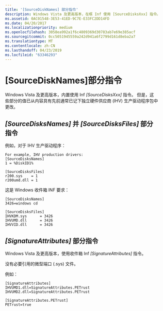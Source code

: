 ```yaml
---
title: '[SourceDiskNames] 部分指令'
description: Windows Vista 及更高版本，在框 Inf 使用 [SourceDisksXxx] 指令。
ms.assetid: 0AC01548-3E53-41ED-9C7E-E33FC2DD14FD
ms.date: 04/20/2017
ms.localizationpriority: medium
ms.openlocfilehash: 3058ea992a1f6c4809369d30783ab7e69e385acf
ms.sourcegitcommit: 0cc5051945559a242d941a6f2799d161d8eba2a7
ms.translationtype: MT
ms.contentlocale: zh-CN
ms.lasthandoff: 04/23/2019
ms.locfileid: "63346293"
---
```

# <a name="sourcedisknames-section-directives"></a>\[SourceDiskNames\]部分指令


Windows Vista 及更高版本，内置使用 Inf *\[SourceDisksXxx\]* 指令。 但是，这些部分的值已从内容具有先前通常已记下独立硬件供应商 (IHV) 生产驱动程序包中更改。

## <a name="span-idsourcedisksnamesandsourcedisksfilessectiondirectivesspanspan-idsourcedisksnamesandsourcedisksfilessectiondirectivesspanspan-idsourcedisksnamesandsourcedisksfilessectiondirectivesspansourcedisksnames-and-sourcedisksfiles-section-directives"></a><span id="_SourceDisksNames__and__SourceDisksFiles__section_directives"></span><span id="_sourcedisksnames__and__sourcedisksfiles__section_directives"></span><span id="_SOURCEDISKSNAMES__AND__SOURCEDISKSFILES__SECTION_DIRECTIVES"></span> *\[SourceDisksNames\]* 并 *\[SourceDisksFiles\]* 部分指令


例如，对于 IHV 生产驱动程序：

``` syntax
For example, IHV production drivers:
[SourceDisksNames]
1 = %DiskID1%

[SourceDisksFiles]
r200.sys    = 1
r200umd.dll = 1
```

这是 Windows 收件箱 INF 要求：

``` syntax
[SourceDisksNames]
3426=windows cd

[SourceDisksFiles]
IHVKDM.sys      = 3426
IHVUMD.dll      = 3426
IHVVID.dll      = 3426
```

## <a name="span-idsignatureattributessectiondirectivesspanspan-idsignatureattributessectiondirectivesspanspan-idsignatureattributessectiondirectivesspansignatureattributes-section-directives"></a><span id="_SignatureAttributes__section_directives"></span><span id="_signatureattributes__section_directives"></span><span id="_SIGNATUREATTRIBUTES__SECTION_DIRECTIVES"></span> *\[SignatureAttributes\]* 部分指令


Windows Vista 及更高版本，使用收件箱 Inf *\[SignatureAttributes\]* 指令。

没有必要引用的微型端口 (.sys) 文件。

例如：

``` syntax
[SignatureAttributes]
IHVUMD1.dll=SignatureAttributes.PETrust
IHVUMD2.dll=SignatureAttributes.PETrust

[SignatureAttributes.PETrust]
PETrust=true
```

 

 





